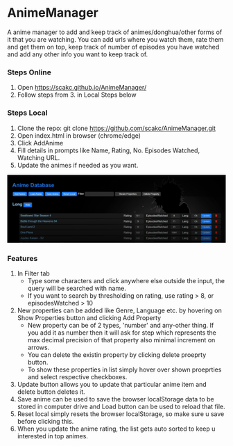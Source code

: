 # AnimeManager
A anime manager to add and keep track of animes/donghua/other forms of it that you are watching. You can add urls where you watch them, rate them and get them on top, keep track of number of episodes you have watched and add any other info you want to keep track of.

### Steps Online
1. Open https://scakc.github.io/AnimeManager/
2. Follow steps from 3. in Local Steps below

### Steps Local
1. Clone the repo: git clone https://github.com/scakc/AnimeManager.git
2. Open index.html in browser (chrome/edge)
3. Click AddAnime
4. Fill details in prompts like Name, Rating, No. Episodes Watched, Watching URL.
5. Update the animes if needed as you want.
   
![Sample](res/image.jpg)

### Features
1. In Filter tab
   - Type some characters and click anywhere else outside the input, the query will be searched with name.
   - If you want to search by thresholding on rating, use rating > 8, or episodesWatched > 10
2. New properties can be added like Genre, Language etc. by hovering on Show Properties button and clicking Add Property
   - New property can be of 2 types, 'number' and any-other thing. If you add it as number then it will ask for step which represents the max decimal precision of that property also minimal increment on arrows.
   - You can delete the existin property by clicking delete proeprty button.
   - To show these properties in list simply hover over shown proeprties and select respective checkboxes.
3. Update button allows you to update that particular anime item and delete button deletes it.
4. Save anime can be used to save the browser localStorage data to be stored in computer drive and Load button can be used to reload that file.
5. Reset local simply resets the browser localStorage, so make sure u save before clicking this.
6. When you update the anime rating, the list gets auto sorted to keep u interested in top animes.